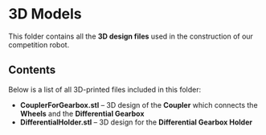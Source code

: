 # 3D Models

This folder contains all the **3D design files** used in the construction of our competition robot.  

## Contents
Below is a list of all 3D-printed files included in this folder:

- **CouplerForGearbox.stl** – 3D design of the **Coupler** which connects the **Wheels** and the **Differential Gearbox**  
- **DifferentialHolder.stl** – 3D design for the **Differential Gearbox Holder**  
